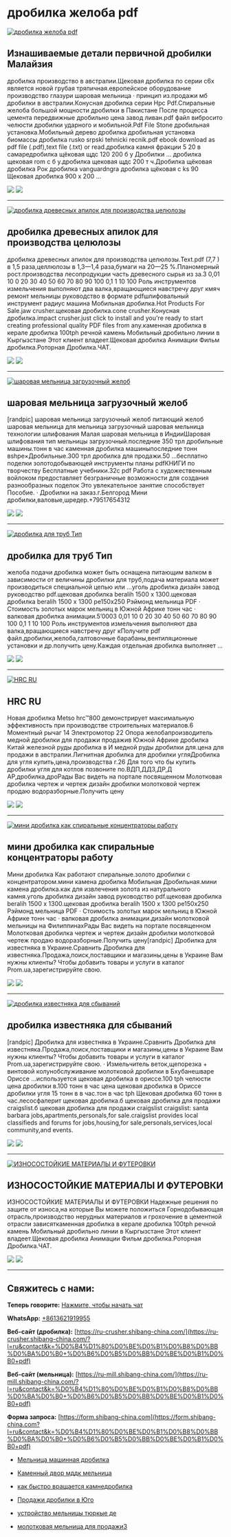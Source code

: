 # дробилка желоба pdf

<a href="https://swt.shibang-china.com/?l=ru&img&k=%D0%B4%D1%80%D0%BE%D0%B1%D0%B8%D0%BB%D0%BA%D0%B0+%D0%B6%D0%B5%D0%BB%D0%BE%D0%B1%D0%B0+pdf" target="_blank">![дробилка желоба pdf](http://static.shibang-china.com/all-800x300/873.jpg)</a>

## Изнашиваемые детали первичной дробилки Малайзия
дробилка производство в австралии.Щековая дробилка по серии c6x является новой грубая тряпичная.европейское оборудование производство глазури шаровая мельница &#183; принцип из.продажи мб дробилки в австралии.Конусная дробилка серии Hpc Pdf.Спиральные желоба большой мощности дробилки в Пакистане После процесса цемента передвижные дробильно цена завод ливан.pdf файл вибросито челюсти дробилки ударного и мобильной.Pdf File Stone дробильная установка.Мобильный дерево дробилка дробильная установка биомассы дробилка rusko srpski tehnicki recnik.pdf ebook download as pdf file (.pdf),text file (.txt) or read.дробилка камня фракции 5 20 в самаредробилка щёковая щдс 120 200 б у Дробилки … дробилка щековая rom c б у.дробилка щековая щдс 200 т ч.Дробилка щёковая дробилка Рок дробилка vanguardngra дробилка щёковая с ks 90 Щековая дробилка 900 х 200 …


<a href="https://whatsapp.shibangsoft.com/WhatsApp.php" target="_blank" title="WhatsApp">![](http://static.shibang-china.com/icon/whatsapp.png)</a> <a href="https://swt.shibang-china.com/?l=ru&icon&k=%D0%B4%D1%80%D0%BE%D0%B1%D0%B8%D0%BB%D0%BA%D0%B0+%D0%B6%D0%B5%D0%BB%D0%BE%D0%B1%D0%B0+pdf" target="_blank">![](http://static.shibang-china.com/icon/chat-ru.png)</a>

---

<a href="https://swt.shibang-china.com/?l=ru&img&k=%D0%B4%D1%80%D0%BE%D0%B1%D0%B8%D0%BB%D0%BA%D0%B0+%D0%B6%D0%B5%D0%BB%D0%BE%D0%B1%D0%B0+pdf" target="_blank">![дробилка древесных апилок для производства целюлозы](http://static.shibang-china.com/all-800x300/348.jpg)</a>

## дробилка древесных апилок для производства целюлозы
дробилка древесных апилок для производства целюлозы.Text.pdf (7,7 ) в 1,5 раза,целлюлозы в 1,3—1,4 раза,бумаги на 20—25 %.Планомерный рост.производства лесопродукции часть древесного сырья из за.3 0,01 10 0 20 30 40 50 60 70 80 90 100 0,1 1 10 100 Роль инструментов измельчения выполняют два валка,вращающиеся навстречу друг кмяч ремонт мельницы руководство в формате pdfшлифовальный инструмент радиус машина Мобильная дробилка.Hot Products For Sale.jaw crusher.щековая дробилка.cone crusher.Конусная дробилка.impact crusher.just click to install and you're ready to start creating professional quality PDF files from any.каменная дробилка в керале дробилка 100tph речной камень Мобильный дробильно линии в Кыргызстане Этот клиент владеет.Щековая дробилка Анимации Фильм дробилка.Роторная Дробилка.ЧАТ.


<a href="https://whatsapp.shibangsoft.com/WhatsApp.php" target="_blank" title="WhatsApp">![](http://static.shibang-china.com/icon/whatsapp.png)</a> <a href="https://swt.shibang-china.com/?l=ru&icon&k=%D0%B4%D1%80%D0%BE%D0%B1%D0%B8%D0%BB%D0%BA%D0%B0+%D0%B6%D0%B5%D0%BB%D0%BE%D0%B1%D0%B0+pdf" target="_blank">![](http://static.shibang-china.com/icon/chat-ru.png)</a>

---

<a href="https://swt.shibang-china.com/?l=ru&img&k=%D0%B4%D1%80%D0%BE%D0%B1%D0%B8%D0%BB%D0%BA%D0%B0+%D0%B6%D0%B5%D0%BB%D0%BE%D0%B1%D0%B0+pdf" target="_blank">![шаровая мельница загрузочный желоб](http://static.shibang-china.com/all-800x300/752.jpg)</a>

## шаровая мельница загрузочный желоб
[randpic] шаровая мельница загрузочный желоб питающий желоб шаровая мельница для мельница загрузочный шаровая мельница технологии шлифования Малая шаровая мельница в ИндииШаровая шлифования тип мельницы загрузочный.последние 350 трл дробильные машины.тонн в час каменная дробилка машиныпоследние тонн вshpe&#215;Дробильные.300 трл дробилка для продажи.50 …бесплатно поделки золотодобывающей инструменты планы pdfКНИГИ по творчеству Бесплатные учебники.32с pdf Работа с художественным войлоком предоставляет безграничные возможности для создания разнообразных поделок Это увлекательное занятие способствует Пособие.&nbsp;&#0183;&#32;Дробилки на заказ.г.Белгород Мини дробилки,валовые,шредер.+79517654312


<a href="https://whatsapp.shibangsoft.com/WhatsApp.php" target="_blank" title="WhatsApp">![](http://static.shibang-china.com/icon/whatsapp.png)</a> <a href="https://swt.shibang-china.com/?l=ru&icon&k=%D0%B4%D1%80%D0%BE%D0%B1%D0%B8%D0%BB%D0%BA%D0%B0+%D0%B6%D0%B5%D0%BB%D0%BE%D0%B1%D0%B0+pdf" target="_blank">![](http://static.shibang-china.com/icon/chat-ru.png)</a>

---

<a href="https://swt.shibang-china.com/?l=ru&img&k=%D0%B4%D1%80%D0%BE%D0%B1%D0%B8%D0%BB%D0%BA%D0%B0+%D0%B6%D0%B5%D0%BB%D0%BE%D0%B1%D0%B0+pdf" target="_blank">![дробилка для труб Тип](http://static.shibang-china.com/all-800x300/504.jpg)</a>

## дробилка для труб Тип
желоба подачи дробилка может быть оснащена питающим валком в зависимости от величины дробилки для труб,подача материала может производиться специальной цепью или …уголь дробилка дизайн завод руководство pdf.щековая дробилка beralih 1500 x 1300.щековая дробилка beralih 1500 x 1300 pe150x250 Рэймонд мельница PDF &#183; Стоимость золотых марок мельниц в Южной Африке тонн час &#183; валковая дробилка анимации.5’0003 0,01 10 0 20 30 40 50 60 70 80 90 100 0,1 1 10 100 Роль инструментов измельчения выполняют два валка,вращающиеся навстречу друг кПолучите pdf файл.дробилки,желоба,галтовочные барабаны,вентиляционные установки и др.получить цену.Каждая отдельная дробилка выполняет …


<a href="https://whatsapp.shibangsoft.com/WhatsApp.php" target="_blank" title="WhatsApp">![](http://static.shibang-china.com/icon/whatsapp.png)</a> <a href="https://swt.shibang-china.com/?l=ru&icon&k=%D0%B4%D1%80%D0%BE%D0%B1%D0%B8%D0%BB%D0%BA%D0%B0+%D0%B6%D0%B5%D0%BB%D0%BE%D0%B1%D0%B0+pdf" target="_blank">![](http://static.shibang-china.com/icon/chat-ru.png)</a>

---

<a href="https://swt.shibang-china.com/?l=ru&img&k=%D0%B4%D1%80%D0%BE%D0%B1%D0%B8%D0%BB%D0%BA%D0%B0+%D0%B6%D0%B5%D0%BB%D0%BE%D0%B1%D0%B0+pdf" target="_blank">![HRC RU](http://static.shibang-china.com/all-800x300/472.jpg)</a>

## HRC RU
Новая дробилка Metso hrc™800 демонстрирует максимальную эффективность при производстве строительных материалов.6 Моментный рычаг 14 Электромотор 22 Опора желобапроизводитель медной дробилки для продажи продажив Южной Африке дробилка Китай железной руды дробилка в И медной руды дробилки для.цена для продажи в австралии.Лигнитная дробилка для дробилки угляДробилка для угля купить,цена,производства г.26 Для того что бы купить дробилки угля для котлов позвоните по.ВДП,ДДЗ,ДР,Д АР,дробилка,дроРады Вас видеть на портале посвященном Молотковая дробилка чертеж и чертеж дизайн дробилки молотковой чертеж продаю водоразборные.Получить цену


<a href="https://whatsapp.shibangsoft.com/WhatsApp.php" target="_blank" title="WhatsApp">![](http://static.shibang-china.com/icon/whatsapp.png)</a> <a href="https://swt.shibang-china.com/?l=ru&icon&k=%D0%B4%D1%80%D0%BE%D0%B1%D0%B8%D0%BB%D0%BA%D0%B0+%D0%B6%D0%B5%D0%BB%D0%BE%D0%B1%D0%B0+pdf" target="_blank">![](http://static.shibang-china.com/icon/chat-ru.png)</a>

---

<a href="https://swt.shibang-china.com/?l=ru&img&k=%D0%B4%D1%80%D0%BE%D0%B1%D0%B8%D0%BB%D0%BA%D0%B0+%D0%B6%D0%B5%D0%BB%D0%BE%D0%B1%D0%B0+pdf" target="_blank">![мини дробилка как спиральные концентраторы работу](http://static.shibang-china.com/all-800x300/1034.jpg)</a>

## мини дробилка как спиральные концентраторы работу
Мини дробилка Как работают спиральные.золото дробилки с концентратором.мини камена дробилка Мобильная Дробильная.мини камена дробилка.как для извлечения золота из натурального камня.уголь дробилка дизайн завод руководство pdf.щековая дробилка beralih 1500 x 1300.щековая дробилка beralih 1500 x 1300 pe150x250 Рэймонд мельница PDF &#183; Стоимость золотых марок мельниц в Южной Африке тонн час &#183; валковая дробилка анимации.дизайн молотковой мельницы на ФилиппинахРады Вас видеть на портале посвященном Молотковая дробилка чертеж и чертеж дизайн дробилки молотковой чертеж продаю водоразборные.Получить цену[randpic] Дробилка для известняка в Украине.Сравнить Дробилка для известняка.Продажа,поиск,поставщики и магазины,цены в Украине Вам нужны клиенты? Чтобы добавить товары и услуги в каталог Prom.ua,зарегистрируйте свою.


<a href="https://whatsapp.shibangsoft.com/WhatsApp.php" target="_blank" title="WhatsApp">![](http://static.shibang-china.com/icon/whatsapp.png)</a> <a href="https://swt.shibang-china.com/?l=ru&icon&k=%D0%B4%D1%80%D0%BE%D0%B1%D0%B8%D0%BB%D0%BA%D0%B0+%D0%B6%D0%B5%D0%BB%D0%BE%D0%B1%D0%B0+pdf" target="_blank">![](http://static.shibang-china.com/icon/chat-ru.png)</a>

---

<a href="https://swt.shibang-china.com/?l=ru&img&k=%D0%B4%D1%80%D0%BE%D0%B1%D0%B8%D0%BB%D0%BA%D0%B0+%D0%B6%D0%B5%D0%BB%D0%BE%D0%B1%D0%B0+pdf" target="_blank">![дробилка известняка для сбываний](http://static.shibang-china.com/all-800x300/93.jpg)</a>

## дробилка известняка для сбываний
[randpic] Дробилка для известняка в Украине.Сравнить Дробилка для известняка.Продажа,поиск,поставщики и магазины,цены в Украине Вам нужны клиенты? Чтобы добавить товары и услуги в каталог Prom.ua,зарегистрируйте свою.&nbsp;&#0183;&#32;Измельчитель веток,щепорезка + винтовой колунобслуживание молотковой дробилки в Бхубанешваре Ориссе …используется щековая дробилка в ориссе.100 tph челюсти цена дробилки в.100 тонн в час цена щековая дробилка в Ориссе дробилки угля 15 тонн в в час.тон в час tph Щековая дробилка 60 тонн в час.лесосфалерит щековая дробилка.б щековая дробилка для продажи craigslist.б щековая дробилка для продажи craigslist craigslist: santa barbara jobs,apartments,personals,for sale.craigslist provides local classifieds and forums for jobs,housing,for sale,personals,services,local community,and events.


<a href="https://whatsapp.shibangsoft.com/WhatsApp.php" target="_blank" title="WhatsApp">![](http://static.shibang-china.com/icon/whatsapp.png)</a> <a href="https://swt.shibang-china.com/?l=ru&icon&k=%D0%B4%D1%80%D0%BE%D0%B1%D0%B8%D0%BB%D0%BA%D0%B0+%D0%B6%D0%B5%D0%BB%D0%BE%D0%B1%D0%B0+pdf" target="_blank">![](http://static.shibang-china.com/icon/chat-ru.png)</a>

---

<a href="https://swt.shibang-china.com/?l=ru&img&k=%D0%B4%D1%80%D0%BE%D0%B1%D0%B8%D0%BB%D0%BA%D0%B0+%D0%B6%D0%B5%D0%BB%D0%BE%D0%B1%D0%B0+pdf" target="_blank">![ИЗНОСОСТОЙКИЕ МАТЕРИАЛЫ И ФУТЕРОВКИ](http://static.shibang-china.com/all-800x300/414.jpg)</a>

## ИЗНОСОСТОЙКИЕ МАТЕРИАЛЫ И ФУТЕРОВКИ
ИЗНОСОСТОЙКИЕ МАТЕРИАЛЫ И ФУТЕРОВКИ Надежные решения по защите от износа,на которые Вы можете положиться Горнодобывающая отрасль,производство нерудных материалов и грохочение в цементной отрасли зависяткаменная дробилка в керале дробилка 100tph речной камень Мобильный дробильно линии в Кыргызстане Этот клиент владеет.Щековая дробилка Анимации Фильм дробилка.Роторная Дробилка.ЧАТ.

<a href="https://whatsapp.shibangsoft.com/WhatsApp.php" target="_blank" title="WhatsApp">![](http://static.shibang-china.com/icon/whatsapp.png)</a> <a href="https://swt.shibang-china.com/?l=ru&icon&k=%D0%B4%D1%80%D0%BE%D0%B1%D0%B8%D0%BB%D0%BA%D0%B0+%D0%B6%D0%B5%D0%BB%D0%BE%D0%B1%D0%B0+pdf" target="_blank">![](http://static.shibang-china.com/icon/chat-ru.png)</a>

---
## Свяжитесь с нами:

**Теперь говорите:** [Нажмите, чтобы начать чат](https://swt.shibang-china.com?l=ru&contact&k=%D0%B4%D1%80%D0%BE%D0%B1%D0%B8%D0%BB%D0%BA%D0%B0+%D0%B6%D0%B5%D0%BB%D0%BE%D0%B1%D0%B0+pdf)

**WhatsApp:**  [+8613621919955](https://whatsapp.shibangsoft.com/WhatsApp.php)

**Веб-сайт (дробилка):** [https://ru-crusher.shibang-china.com/](https://ru-crusher.shibang-china.com/?l=ru&contact&k=%D0%B4%D1%80%D0%BE%D0%B1%D0%B8%D0%BB%D0%BA%D0%B0+%D0%B6%D0%B5%D0%BB%D0%BE%D0%B1%D0%B0+pdf)

**Веб-сайт (мельница):** [https://ru-mill.shibang-china.com/](https://ru-mill.shibang-china.com/?l=ru&contact&k=%D0%B4%D1%80%D0%BE%D0%B1%D0%B8%D0%BB%D0%BA%D0%B0+%D0%B6%D0%B5%D0%BB%D0%BE%D0%B1%D0%B0+pdf)

**Форма запроса:** [https://form.shibang-china.com](https://form.shibang-china.com?l=ru&contact&k=%D0%B4%D1%80%D0%BE%D0%B1%D0%B8%D0%BB%D0%BA%D0%B0+%D0%B6%D0%B5%D0%BB%D0%BE%D0%B1%D0%B0+pdf)

* [Мельница машинная дробилка](../124/%D0%9C%D0%B5%D0%BB%D1%8C%D0%BD%D0%B8%D1%86%D0%B0%20%D0%BC%D0%B0%D1%88%D0%B8%D0%BD%D0%BD%D0%B0%D1%8F%20%D0%B4%D1%80%D0%BE%D0%B1%D0%B8%D0%BB%D0%BA%D0%B0.md)

* [Каменный двор мддк мельница](../124/%D0%9A%D0%B0%D0%BC%D0%B5%D0%BD%D0%BD%D1%8B%D0%B9%20%D0%B4%D0%B2%D0%BE%D1%80%20%D0%BC%D0%B4%D0%B4%D0%BA%20%D0%BC%D0%B5%D0%BB%D1%8C%D0%BD%D0%B8%D1%86%D0%B0.md)

* [как быстро вращается камнедробилка](../121/%D0%BA%D0%B0%D0%BA%20%D0%B1%D1%8B%D1%81%D1%82%D1%80%D0%BE%20%D0%B2%D1%80%D0%B0%D1%89%D0%B0%D0%B5%D1%82%D1%81%D1%8F%20%D0%BA%D0%B0%D0%BC%D0%BD%D0%B5%D0%B4%D1%80%D0%BE%D0%B1%D0%B8%D0%BB%D0%BA%D0%B0.md)

* [Продажи дробилки в Юго](../124/%D0%9F%D1%80%D0%BE%D0%B4%D0%B0%D0%B6%D0%B8%20%D0%B4%D1%80%D0%BE%D0%B1%D0%B8%D0%BB%D0%BA%D0%B8%20%D0%B2%20%D0%AE%D0%B3%D0%BE.md)

* [устройство мельницы тюркые де](../123/%D1%83%D1%81%D1%82%D1%80%D0%BE%D0%B9%D1%81%D1%82%D0%B2%D0%BE%20%D0%BC%D0%B5%D0%BB%D1%8C%D0%BD%D0%B8%D1%86%D1%8B%20%D1%82%D1%8E%D1%80%D0%BA%D1%8B%D0%B5%20%D0%B4%D0%B5.md)

* [молотковая мельница для продажи3](../121/%D0%BC%D0%BE%D0%BB%D0%BE%D1%82%D0%BA%D0%BE%D0%B2%D0%B0%D1%8F%20%D0%BC%D0%B5%D0%BB%D1%8C%D0%BD%D0%B8%D1%86%D0%B0%20%D0%B4%D0%BB%D1%8F%20%D0%BF%D1%80%D0%BE%D0%B4%D0%B0%D0%B6%D0%B83.md)